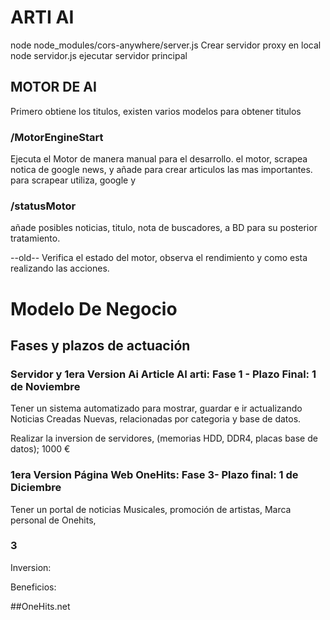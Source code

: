 # ARTI AI

node node_modules/cors-anywhere/server.js Crear servidor proxy en local
node servidor.js ejecutar servidor principal

## MOTOR DE AI

Primero obtiene los titulos, existen varios modelos para obtener titulos

### /MotorEngineStart
Ejecuta el Motor de manera manual para el desarrollo.
el motor, scrapea notica de google news, y añade para crear articulos las mas importantes. 
para scrapear utiliza, google y

### /statusMotor
añade posibles noticias, titulo, nota de buscadores, a BD para su posterior tratamiento.

--old--
Verifica el estado del motor, observa el rendimiento y como esta realizando las acciones.

# Modelo De Negocio

## Fases y plazos de actuación


### Servidor y 1era Version Ai Article AI arti: Fase 1 - Plazo Final: 1 de Noviembre
Tener un sistema automatizado para mostrar, guardar e ir actualizando Noticias Creadas Nuevas, relacionadas por categoria y base de datos.

Realizar la inversion de servidores, (memorias HDD, DDR4, placas base de datos); 1000 €


### 1era Version Página Web OneHits: Fase 3- Plazo final: 1 de Diciembre
Tener un portal de noticias Musicales, promoción de artistas, Marca personal de Onehits,  

### 3

Inversion:

Beneficios:


##OneHits.net
